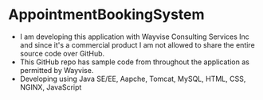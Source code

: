 # AppointmentBookingSystem
* I am developing this application with Wayvise Consulting Services Inc and since it's a commercial product I am not allowed to share the entire source code over GitHub.
* This GitHub repo has sample code from throughout the application as permitted by Wayvise.
* Developing using Java SE/EE, Aapche, Tomcat, MySQL, HTML, CSS, NGINX, JavaScript
